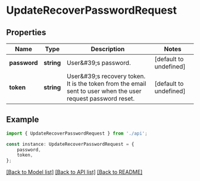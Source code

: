 # UpdateRecoverPasswordRequest


## Properties

Name | Type | Description | Notes
------------ | ------------- | ------------- | -------------
**password** | **string** | User\&#39;s password. | [default to undefined]
**token** | **string** | User\&#39;s recovery token.    It is the token from the email sent to user when the user request password reset.  | [default to undefined]

## Example

```typescript
import { UpdateRecoverPasswordRequest } from './api';

const instance: UpdateRecoverPasswordRequest = {
    password,
    token,
};
```

[[Back to Model list]](../README.md#documentation-for-models) [[Back to API list]](../README.md#documentation-for-api-endpoints) [[Back to README]](../README.md)
